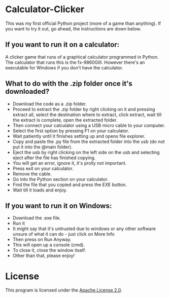 # Calculator-Clicker

This was my first official Python project (more of a game than anything). If you want to try it out, go ahead, the instructions are down below.

## If you want to run it on a calculator:
A clicker game that runs of a graphical calculator programmed in Python. The calculator that runs this is the fx-9860GIII. However there's an executable for Windows if you don't have the calculator.

## What to do with the .zip folder once it's downloaded?
- Download the code as a .zip folder.
- Proceed to extract the .zip folder by right clicking on it and pressing extract all, select the destination where to extract, click extract, wait till the extract is complete, open the extracted folder.
- Then connect your calculator using a USB micro cable to your computer.
- Select the first option by pressing F1 on your calculator.
- Wait patiently until it finishes setting up and opens file explorer.
- Copy and paste the .py file from the extracted folder into the usb (do not put it into the @main folder).
- Eject the usb by right clicking on the left side on the usb and selecting eject after the file has finished copying.
- You will get an error, ignore it, it's prolly not important.
- Press exit on your calculator.
- Remove the cable.
- Go into the Python section on your calculator.
- Find the file that you copied and press the EXE button.
- Wait till it loads and enjoy.

## If you want to run it on Windows:
- Download the .exe file.
- Run it
- It might say that it's untrusted due to windows or any other software unsure of what it can do - just click on More Info
- Then press on Run Anyway.
- This will open up a console (cmd).
- To close it, close the window itself.
- Other than that, please enjoy!

# License 

This program is licensed under the [Apache License 2.0](LICENSE).
